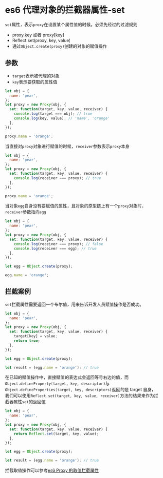 <!-- Date: 2018-07-13 12:11:21 -->

# es6 代理对象的拦截器属性-set

`set`属性，表示`proxy`在设置某个属性值的时候，必须先经过的过滤规则

- proxy.key 或者 proxy[key]
- Reflect.set(proxy, key, value)
- 通过`Object.create(proxy)`创建的对象的赋值操作

## 参数

- `target`表示被代理的对象
- `key`表示要获取的属性值

```js
let obj = {
  name: 'pear',
};
let proxy = new Proxy(obj, {
  set: function(target, key, value, receiver) {
    console.log(target === obj); // true
    console.log(key, value); // 'name', 'orange'
  },
});

proxy.name = 'orange';
```

当直接对`proxy`对象进行赋值的时候，`receiver`参数表示`proxy`本身

```js
let obj = {
  name: 'pear',
};
let proxy = new Proxy(obj, {
  set: function(target, key, value, receiver) {
    console.log(receiver === proxy); // true
  },
});

proxy.name = 'orange';
```

当对象`egg`自身没有要赋值的属性，且对象的原型链上有一个`proxy`对象时，`receiver`参数指向`egg`

```js
let obj = {
  name: 'pear',
};
let proxy = new Proxy(obj, {
  set: function(target, key, value, receiver) {
    console.log(receiver === proxy); // false
    console.log(receiver === egg); // true
  },
});

let egg = Object.create(proxy);

egg.name = 'orange';
```

## 拦截案例

`set`拦截属性需要返回一个布尔值，用来告诉开发人员赋值操作是否成功。

```js
let obj = {
  name: 'pear',
};
let proxy = new Proxy(obj, {
  set: function(target, key, value, receiver) {
    target[key] = value;
    return true;
  },
});

let egg = Object.create(proxy);

let result = (egg.name = 'orange'); // true
```

在已知的赋值操作中，直接赋值的表达式会返回等号右边的值，而`Object.defineProperty(target, key, descriptor)`与`Object.defineProperties(target, key, descriptors)`返回的是 target 自身，我们可以使用`Reflect.set(target, key, value, receiver)`方法的结果来作为拦截器属性`set`的返回值

```js
let obj = {
  name: 'pear',
};
let proxy = new Proxy(obj, {
  set: function(target, key, value, receiver) {
    return Reflect.set(target, key, value);
  },
});

let egg = Object.create(proxy);

let result = (egg.name = 'orange'); // true
```

拦截取值操作可以参考[es6 Proxy 的取值拦截属性](../es6-proxy-get)
